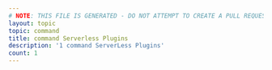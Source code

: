 ```yaml
---
# NOTE: THIS FILE IS GENERATED - DO NOT ATTEMPT TO CREATE A PULL REQUEST TO UPDATE THE DATA. 
layout: topic
topic: command
title: command Serverless Plugins
description: '1 command ServerLess Plugins'
count: 1
---
```

